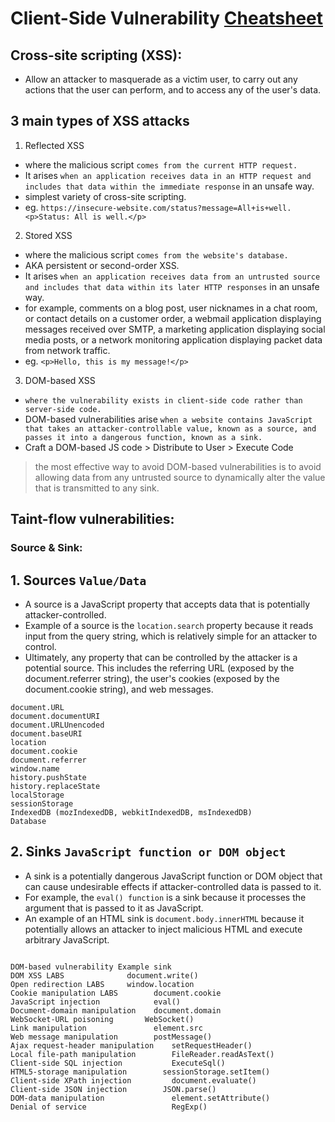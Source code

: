 # Client-Side Vulnerability [Cheatsheet](https://portswigger.net/web-security/cross-site-scripting/cheat-sheet)

## Cross-site scripting (XSS):
-  Allow an attacker to masquerade as a victim user, to carry out any actions that the user can perform, and to access any of the user's data.

## 3 main types of XSS attacks
1. Reflected XSS
- where the malicious script `comes from the current HTTP request.`
- It arises `when an application receives data in an HTTP request and includes that data within the immediate response` in an unsafe way.
- simplest variety of cross-site scripting.
- eg. `https://insecure-website.com/status?message=All+is+well.<p>Status: All is well.</p>`

2. Stored XSS
- where the malicious script `comes from the website's database.`
- AKA persistent or second-order XSS.
- It arises `when an application receives data from an untrusted source and includes that data within its later HTTP responses` in an unsafe way.
- for example, comments on a blog post, user nicknames in a chat room, or contact details on a customer order, a webmail application displaying messages received over SMTP, a marketing application displaying social media posts, or a network monitoring application displaying packet data from network traffic.
- eg. `<p>Hello, this is my message!</p>`

3. DOM-based XSS
-  `where the vulnerability exists in client-side code rather than server-side code.`
- DOM-based vulnerabilities arise `when a website contains JavaScript that takes an attacker-controllable value, known as a source, and passes it into a dangerous function, known as a sink.`
- Craft a DOM-based JS code > Distribute to User > Execute Code

> the most effective way to avoid DOM-based vulnerabilities is to avoid allowing data from any untrusted source to dynamically alter the value that is transmitted to any sink.

## Taint-flow vulnerabilities:
### Source & Sink:

## 1. Sources `Value/Data`
- A source is a JavaScript property that accepts data that is potentially attacker-controlled.
- Example of a source is the `location.search` property because it reads input from the query string, which is relatively simple for an attacker to control.
- Ultimately, any property that can be controlled by the attacker is a potential source. This includes the referring URL (exposed by the document.referrer string), the user's cookies (exposed by the document.cookie string), and web messages.
```
document.URL
document.documentURI
document.URLUnencoded
document.baseURI
location
document.cookie
document.referrer
window.name
history.pushState
history.replaceState
localStorage
sessionStorage
IndexedDB (mozIndexedDB, webkitIndexedDB, msIndexedDB)
Database
```

## 2. Sinks `JavaScript function or DOM object`
- A sink is a potentially dangerous JavaScript function or DOM object that can cause undesirable effects if attacker-controlled data is passed to it.
- For example, the `eval() function` is a sink because it processes the argument that is passed to it as JavaScript.
- An example of an HTML sink is `document.body.innerHTML` because it potentially allows an attacker to inject malicious HTML and execute arbitrary JavaScript.
```

DOM-based vulnerability	Example sink
DOM XSS LABS	          document.write()
Open redirection LABS	  window.location
Cookie manipulation LABS	    document.cookie
JavaScript injection	        eval()
Document-domain manipulation	document.domain
WebSocket-URL poisoning	      WebSocket()
Link manipulation	            element.src
Web message manipulation	    postMessage()
Ajax request-header manipulation	setRequestHeader()
Local file-path manipulation	    FileReader.readAsText()
Client-side SQL injection	        ExecuteSql()
HTML5-storage manipulation	      sessionStorage.setItem()
Client-side XPath injection      	document.evaluate()
Client-side JSON injection	      JSON.parse()
DOM-data manipulation	            element.setAttribute()
Denial of service	                RegExp()
```



